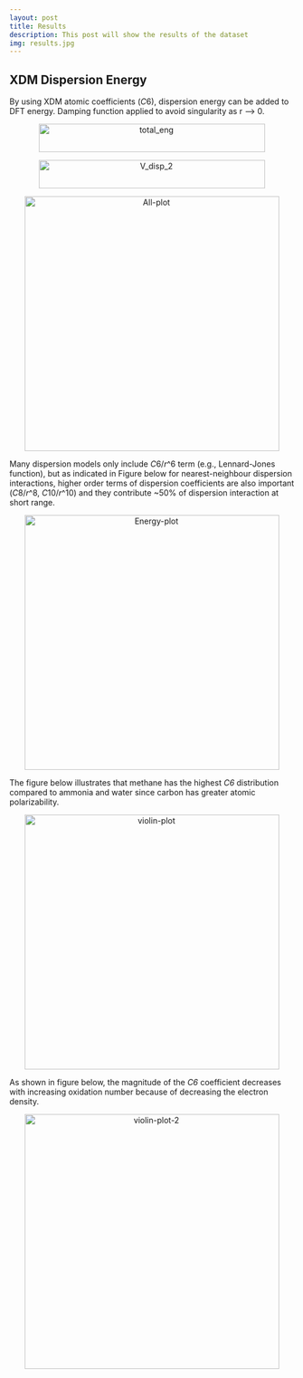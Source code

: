 ```yaml
---
layout: post
title: Results
description: This post will show the results of the dataset 
img: results.jpg 
---
```




## XDM Dispersion Energy

By using XDM atomic coefficients (*C*6), dispersion energy can be added to DFT energy. Damping function applied to avoid singularity as r --> 0. 

<p align="center">
<img src="{{site.baseurl}}/assets/img/v_total.png" alt="total_eng"
	title="total energy" width="400" height="50" />
</p>

<p align="center">
<img src="{{site.baseurl}}/assets/img/v_disp_2.png" alt="V_disp_2"
	title="corrected dispersion energy equation" width="400" height="50"/>
</p>

<p align="center">
<img src="{{site.baseurl}}/assets/img/All-plot.png" alt="All-plot"
	title="All plot" width="450" height="450"/>
</p>

Many dispersion models only include *C*6/*r*^6 term (e.g., Lennard-Jones function), but as indicated in Figure below for nearest-neighbour dispersion interactions, higher order terms of dispersion coefficients are also important (*C*8/*r*^8, *C*10/*r*^10) and they contribute ~50% of dispersion interaction at short range.

<p align="center">
<img src="{{site.baseurl}}/assets/img/Energy-plot.jpeg" alt="Energy-plot"
	title="dispersion energies" width="450" height="450" />
</p>

The figure below illustrates that methane has the highest *C6* distribution compared to ammonia and water since carbon has greater atomic polarizability.

<p align="center">
<img src="{{site.baseurl}}/assets/img/violin_plot_CH4_NH3_H2O_c6-page-001.jpg" alt="violin-plot"
	title="violin plot CH4-NH3-H2O" width="450" height="450" />
</p>

As shown in figure below,  the magnitude of the *C6* coefficient decreases with increasing oxidation number because of decreasing the electron density.

<p align="center">
<img src="{{site.baseurl}}/assets/img/violin_plot_n2_no_no2_c6.jpg" alt="violin-plot-2"
	title="violin plot N2-HNO-HNO2" width="450" height="450" />
</p>



